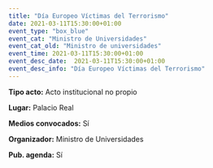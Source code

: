 ```yaml
---
title: "Día Europeo Víctimas del Terrorismo"
date: 2021-03-11T15:30:00+01:00
event_type: "box_blue" 
event_cat: "Ministro de Universidades"
event_cat_old: "Ministro de universidades"
event_time: 2021-03-11T15:30:00+01:00
event_desc_date:  2021-03-11T15:30:00+01:00
event_desc_info: "Día Europeo Víctimas del Terrorismo"
---
```


</p><p class="card-light list_schedule_description"><b>Tipo acto:</b> Acto institucional no propio  
</p><p class="card-light list_schedule_description"><b>Lugar:</b> Palacio Real  
</p><p class="card-light list_schedule_description"><b>Medios convocados:</b> Sí  
</p><p class="card-light list_schedule_description"><b>Organizador:</b> Ministro de Universidades </p><p class="card-light list_schedule_description"><b>Pub. agenda:</b> Sí  
</p>